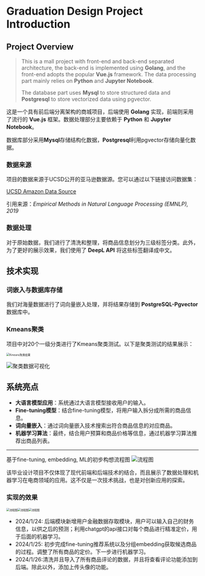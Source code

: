 # Graduation Design Project Introduction

## Project Overview

> This is a mall project with front-end and back-end separated architecture, the back-end is implemented using **Golang**, and the front-end adopts the popular **Vue.js** framework. The data processing part mainly relies on **Python** and **Jupyter Notebook**.
>
> The database part uses **Mysql** to store structured data and **Postgresql** to store vectorized data using pgvector.

这是一个具有前后端分离架构的商城项目，后端使用 **Golang** 实现，前端则采用了流行的 **Vue.js** 框架。数据处理部分主要依赖于 **Python** 和 **Jupyter Notebook**。

数据库部分采用**Mysql**存储结构化数据，**Postgresql**利用pgvector存储向量化数据。

### 数据来源

项目的数据来源于UCSD公开的亚马逊数据源。您可以通过以下链接访问数据集：

[UCSD Amazon Data Source](https://cseweb.ucsd.edu/~jmcauley/datasets/amazon_v2/)

引用来源：*Empirical Methods in Natural Language Processing (EMNLP), 2019*

### 数据处理

对于原始数据，我们进行了清洗和整理，将商品信息划分为三级标签分类。此外，为了更好的展示效果，我们使用了 **DeepL API** 将这些标签翻译成中文。

## 技术实现

### 词嵌入与数据库存储

我们对海量数据进行了词向量嵌入处理，并将结果存储到 **PostgreSQL-Pgvector** 数据库中。

### Kmeans聚类

项目中对20个一级分类进行了Kmeans聚类测试。以下是聚类测试的结果展示：

<img src="/data-process/kmeans.png" alt="Kmeans聚类结果" style="zoom:50%;" />

![聚类数据可视化](/data-process/cluster.png)

## 系统亮点

- **大语言模型应用**：系统通过大语言模型接收用户的输入。
- **Fine-tuning模型**：结合fine-tuning模型，将用户输入拆分成所需的商品信息。
- **词向量嵌入**：通过词向量嵌入技术搜索出符合商品信息的对应商品。
- **机器学习算法**：最终，结合用户预算和商品价格等信息，通过机器学习算法推荐出商品列表。

---

基于fine-tuning, embedding, ML的初步构想流程图
![流程图](/data-process/naive-target.png)

该毕业设计项目不仅体现了现代前端和后端技术的结合，而且展示了数据处理和机器学习在电商领域的应用。这不仅是一次技术挑战，也是对创新应用的探索。



### 实现的效果

<img src="/pic/ai1.png" alt="流程图" style="zoom: 50%;" /><img src="/pic/ai2.png" alt="流程图" style="zoom: 50%;" /><img src="/pic/review.png" alt="流程图" style="zoom: 50%;" />



* 2024/1/24: 后端模块新增用户金融数据存取模块，用户可以输入自己的财务信息，以供之后的预测；利用chatgpt的api接口对每个商品进行精准定价，用于后面的机器学习。
* 2024/1/25: 初步完成fine-tuning推荐系统以及分组embedding获取候选商品的过程。调整了所有商品的定价。下一步进行机器学习。
* 2024/1/26:清洗并且导入了所有商品评论的数据，并且将查看评论功能添加到后端。除此以外，添加上传头像的功能。